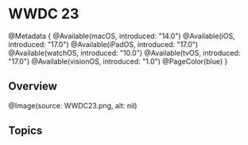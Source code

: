# WWDC 23

@Metadata {
    @Available(macOS, introduced: "14.0")
    @Available(iOS, introduced: "17.0")
    @Available(iPadOS, introduced: "17.0")
    @Available(watchOS, introduced: "10.0")
    @Available(tvOS, introduced: "17.0")
    @Available(visionOS, introduced: "1.0")
    @PageColor(blue)
}

## Overview
@Image(source: WWDC23.png, alt: nil)

## Topics

